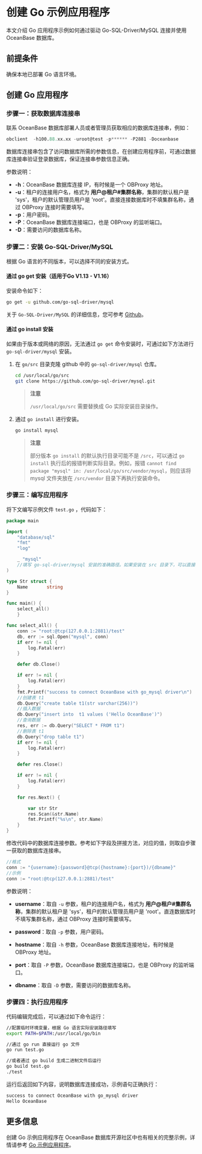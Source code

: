 # 创建 Go 示例应用程序

本文介绍 Go 应用程序示例如何通过驱动 Go-SQL-Driver/MySQL 连接并使用 OceanBase 数据库。

## 前提条件

确保本地已部署 Go 语言环境。

## 创建 Go 应用程序

### 步骤一：获取数据库连接串

联系 OceanBase 数据库部署人员或者管理员获取相应的数据库连接串，例如：

```sql
obclient  -h100.88.xx.xx -uroot@test -p****** -P2881 -Doceanbase
```

数据库连接串包含了访问数据库所需的参数信息，在创建应用程序前，可通过数据库连接串验证登录数据库，保证连接串参数信息正确。

参数说明：

* **-h**：OceanBase 数据库连接 IP，有时候是一个 OBProxy 地址。
* **-u**：租户的连接用户名，格式为 **用户@租户#集群名称**，集群的默认租户是 'sys'，租户的默认管理员用户是 'root'。直接连接数据库时不填集群名称，通过 OBProxy 连接时需要填写。
* **-p**：用户密码。
* **-P**：OceanBase 数据库连接端口，也是 OBProxy 的监听端口。
* **-D**：需要访问的数据库名称。

### 步骤二：安装 Go-SQL-Driver/MySQL

根据 Go 语言的不同版本，可以选择不同的安装方式。

#### 通过 go get 安装（适用于Go V1.13 - V1.16）

安装命令如下：

```bash
go get -u github.com/go-sql-driver/mysql
```

关于 `Go-SQL-Driver/MySQL` 的详细信息，您可参考 [Github](https://github.com/go-sql-driver/mysql)。

#### 通过 go install 安装

如果由于版本或网络的原因，无法通过 `go get` 命令安装时，可通过如下方法进行 `go-sql-driver/mysql` 安装。

1. 在 `go/src` 目录克隆 github 中的 `go-sql-driver/mysql` 仓库。

    ```bash
    cd /usr/local/go/src
    git clone https://github.com/go-sql-driver/mysql.git
    ```

    >**注意**
    >
    >`/usr/local/go/src` 需要替换成 Go 实际安装目录操作。

2. 通过 `go install` 进行安装。

    ```bash
    go install mysql
    ```

    >**注意**
    >
    >部分版本 `go install` 的默认执行目录可能不是 `/src`，可以通过 `go install` 执行后的报错判断实际目录。例如，报错 `cannot find package "mysql" in: /usr/local/go/src/vendor/mysql`，则应该将 mysql 文件夹放在 `/src/vendor` 目录下再执行安装命令。

### 步骤三：编写应用程序

将下文编写示例文件 `test.go` ，代码如下：

```go
package main

import (
    "database/sql"
    "fmt"
    "log"

    _ "mysql"
    //填写 go-sql-driver/mysql 安装的准确路径。如果安装在 src 目录下，可以直接填 "mysql"。
)

type Str struct {
    Name       string
}

func main() {
    select_all()
    }

func select_all() {
    conn := "root:@tcp(127.0.0.1:2881)/test"
    db, err := sql.Open("mysql", conn)
    if err != nil {
        log.Fatal(err)
    }

    defer db.Close()

    if err != nil {
        log.Fatal(err)
    }
    fmt.Printf("success to connect OceanBase with go_mysql driver\n")
    //创建表 t1
    db.Query("create table t1(str varchar(256))")
    //插入数据
    db.Query("insert into  t1 values ('Hello OceanBase')")
    //查询数据
    res, err := db.Query("SELECT * FROM t1")
    //删除表 t1
    db.Query("drop table t1")
    if err != nil {
        log.Fatal(err)
    }

    defer res.Close()

    if err != nil {
        log.Fatal(err)
    }

    for res.Next() {

        var str Str
        res.Scan(&str.Name)
        fmt.Printf("%s\n", str.Name)
    }
}
```

修改代码中的数据库连接参数。参考如下字段及拼接方法，对应的值，则取自步骤一获取的数据库连接串。

```go
//格式
conn := "{username}:{password}@tcp({hostname}:{port})/{dbname}"
//示例
conn := "root:@tcp(127.0.0.1:2881)/test"
```

参数说明：

* **username**：取自 `-u` 参数，租户的连接用户名，格式为 **用户@租户#集群名称**，集群的默认租户是 'sys'，租户的默认管理员用户是 'root'。直连数据库时不填写集群名称，通过 OBProxy 连接时需要填写。

* **password**：取自 `-p` 参数，用户密码。

* **hostname**：取自 `-h` 参数，OceanBase 数据库连接地址，有时候是 OBProxy 地址。

* **port**：取自 `-P` 参数，OceanBase 数据库连接端口，也是 OBProxy 的监听端口。

* **dbname**：取自 `-D` 参数，需要访问的数据库名称。

### 步骤四：执行应用程序

代码编辑完成后，可以通过如下命令运行：

```bash
//配置临时环境变量，根据 Go 语言实际安装路径填写
export PATH=$PATH:/usr/local/go/bin

//通过 go run 直接运行 go 文件
go run test.go

//或者通过 go build 生成二进制文件后运行
go build test.go
./test
```

运行后返回如下内容，说明数据库连接成功，示例语句正确执行：

```bash
success to connect OceanBase with go_mysql driver
Hello OceanBase
```

## 更多信息

创建 Go 示例应用程序在 OceanBase 数据库开源社区中也有相关的完整示例，详情请参考 [Go 示例应用程序](https://github.com/oceanbase/ob-example/tree/master/go-go_sql_driver)。
